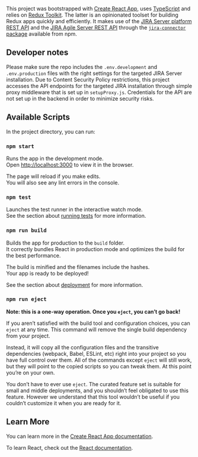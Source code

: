 This project was bootstrapped with [Create React App](https://github.com/facebook/create-react-app), uses [TypeScript](https://www.typescriptlang.org) and relies on [Redux Toolkit](https://redux-toolkit.js.org/). The latter is an opinionated toolset for building Redux apps quickly and efficiently. It makes use of the [JIRA Server platform REST API](https://docs.atlassian.com/software/jira/docs/api/REST/8.3.4/) and the [JIRA Agile Server REST API](https://docs.atlassian.com/jira-software/REST/8.3.0/) through the [`jira-connector` package](https://www.npmjs.com/package/jira-connector) available from npm.

## Developer notes

Please make sure the repo includes the `.env.development` and `.env.production` files with the right settings for the targeted JIRA Server installation. Due to Content Security Policy restrictions, this project accesses the API endpoints for the targeted JIRA installation through simple proxy middleware that is set up in `setupProxy.js`. Credentials for the API are not set up in the backend in order to minimize security risks.

## Available Scripts

In the project directory, you can run:

### `npm start`

Runs the app in the development mode.<br />
Open [http://localhost:3000](http://localhost:3000) to view it in the browser.

The page will reload if you make edits.<br />
You will also see any lint errors in the console.

### `npm test`

Launches the test runner in the interactive watch mode.<br />
See the section about [running tests](https://facebook.github.io/create-react-app/docs/running-tests) for more information.

### `npm run build`

Builds the app for production to the `build` folder.<br />
It correctly bundles React in production mode and optimizes the build for the best performance.

The build is minified and the filenames include the hashes.<br />
Your app is ready to be deployed!

See the section about [deployment](https://facebook.github.io/create-react-app/docs/deployment) for more information.

### `npm run eject`

**Note: this is a one-way operation. Once you `eject`, you can’t go back!**

If you aren’t satisfied with the build tool and configuration choices, you can `eject` at any time. This command will remove the single build dependency from your project.

Instead, it will copy all the configuration files and the transitive dependencies (webpack, Babel, ESLint, etc) right into your project so you have full control over them. All of the commands except `eject` will still work, but they will point to the copied scripts so you can tweak them. At this point you’re on your own.

You don’t have to ever use `eject`. The curated feature set is suitable for small and middle deployments, and you shouldn’t feel obligated to use this feature. However we understand that this tool wouldn’t be useful if you couldn’t customize it when you are ready for it.

## Learn More

You can learn more in the [Create React App documentation](https://facebook.github.io/create-react-app/docs/getting-started).

To learn React, check out the [React documentation](https://reactjs.org/).
